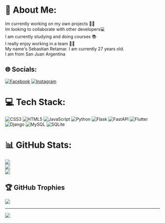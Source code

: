 # 💫 About Me:
Im currently working on my own projects ✍🏻<br>Im looking to collaborate with other developers💻<br>I am currently studying  and doing courses 📚<br>I really enjoy working in a team 💪🏻<br>My name's Sebastian Retamar. I am currently 27 years old. <br>I am from San Juan Argentina


## 🌐 Socials:
[![Facebook](https://img.shields.io/badge/Facebook-%231877F2.svg?logo=Facebook&logoColor=white)](https://facebook.com/sebas.retamar) [![Instagram](https://img.shields.io/badge/Instagram-%23E4405F.svg?logo=Instagram&logoColor=white)](https://instagram.com/sebas_retamar) 

# 💻 Tech Stack:
![CSS3](https://img.shields.io/badge/css3-%231572B6.svg?style=for-the-badge&logo=css3&logoColor=white) ![HTML5](https://img.shields.io/badge/html5-%23E34F26.svg?style=for-the-badge&logo=html5&logoColor=white) ![JavaScript](https://img.shields.io/badge/javascript-%23323330.svg?style=for-the-badge&logo=javascript&logoColor=%23F7DF1E) ![Python](https://img.shields.io/badge/python-3670A0?style=for-the-badge&logo=python&logoColor=ffdd54) ![Flask](https://img.shields.io/badge/flask-%23000.svg?style=for-the-badge&logo=flask&logoColor=white) ![FastAPI](https://img.shields.io/badge/FastAPI-005571?style=for-the-badge&logo=fastapi) ![Flutter](https://img.shields.io/badge/Flutter-%2302569B.svg?style=for-the-badge&logo=Flutter&logoColor=white) ![Django](https://img.shields.io/badge/django-%23092E20.svg?style=for-the-badge&logo=django&logoColor=white) ![MySQL](https://img.shields.io/badge/mysql-%2300f.svg?style=for-the-badge&logo=mysql&logoColor=white) ![SQLite](https://img.shields.io/badge/sqlite-%2307405e.svg?style=for-the-badge&logo=sqlite&logoColor=white)
# 📊 GitHub Stats:
![](https://github-readme-stats.vercel.app/api?username=seba5896&theme=blue-green&hide_border=false&include_all_commits=false&count_private=false)<br/>
![](https://github-readme-streak-stats.herokuapp.com/?user=seba5896&theme=blue-green&hide_border=false)<br/>
![](https://github-readme-stats.vercel.app/api/top-langs/?username=seba5896&theme=blue-green&hide_border=false&include_all_commits=false&count_private=false&layout=compact)

## 🏆 GitHub Trophies
![](https://github-profile-trophy.vercel.app/?username=seba5896&theme=juicyfresh&no-frame=false&no-bg=false&margin-w=4)

---
[![](https://visitcount.itsvg.in/api?id=seba5896&icon=0&color=0)](https://visitcount.itsvg.in)

<!-- Proudly created with GPRM ( https://gprm.itsvg.in ) -->
